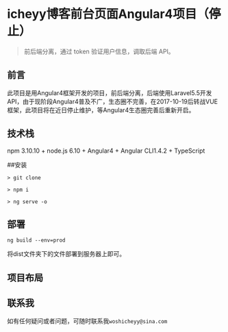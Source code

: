 # icheyy博客前台页面Angular4项目（停止）

> 前后端分离，通过 token 验证用户信息，调取后端 API。

## 前言

此项目是用Angular4框架开发的项目，前后端分离，后端使用Laravel5.5开发API，由于现阶段Angular4普及不广，生态圈不完善，在2017-10-19后转战VUE框架，此项目将在近日停止维护，等Angular4生态圈完善后重新开启。

## 技术栈

npm 3.10.10 + node.js 6.10 + Angular4 + Angular CLI1.4.2 + TypeScript

##安装

~~~
> git clone

> npm i

> ng serve -o
~~~

## 部署

~~~
ng build --env=prod
~~~

将dist文件夹下的文件部署到服务器上即可。



## 项目布局

## 联系我

如有任何疑问或者问题，可随时联系我`woshicheyy@sina.com`



